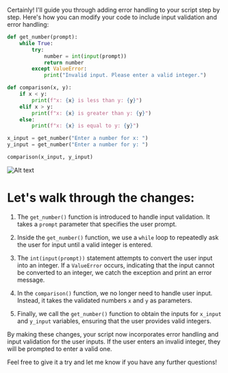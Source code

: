 Certainly! I'll guide you through adding error handling to your script step by step. Here's how you can modify your code to include input validation and error handling:

```python
def get_number(prompt):
    while True:
        try:
            number = int(input(prompt))
            return number
        except ValueError:
            print("Invalid input. Please enter a valid integer.")

def comparison(x, y):
    if x < y:
        print(f"x: {x} is less than y: {y}")
    elif x > y:
        print(f"x: {x} is greater than y: {y}")
    else:
        print(f"x: {x} is equal to y: {y}")

x_input = get_number("Enter a number for x: ")
y_input = get_number("Enter a number for y: ")

comparison(x_input, y_input)
```
![Alt text](https://www.py4e.com/images/elif.svg)
# Let's walk through the changes:

1. The `get_number()` function is introduced to handle input validation. It takes a `prompt` parameter that specifies the user prompt.

2. Inside the `get_number()` function, we use a `while` loop to repeatedly ask the user for input until a valid integer is entered.

3. The `int(input(prompt))` statement attempts to convert the user input into an integer. If a `ValueError` occurs, indicating that the input cannot be converted to an integer, we catch the exception and print an error message.

4. In the `comparison()` function, we no longer need to handle user input. Instead, it takes the validated numbers `x` and `y` as parameters.

5. Finally, we call the `get_number()` function to obtain the inputs for `x_input` and `y_input` variables, ensuring that the user provides valid integers.

By making these changes, your script now incorporates error handling and input validation for the user inputs. If the user enters an invalid integer, they will be prompted to enter a valid one.

Feel free to give it a try and let me know if you have any further questions!